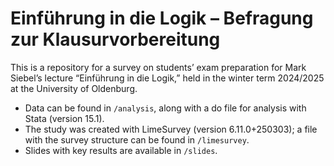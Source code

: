 # Einführung in die Logik – Befragung zur Klausurvorbereitung

This is a repository for a survey on students’ exam preparation for Mark Siebel’s lecture “Einführung in die Logik,” held in the winter term 2024/2025 at the University of Oldenburg.

- Data can be found in `/analysis`, along with a do file for analysis with Stata (version 15.1).
- The study was created with LimeSurvey (version 6.11.0+250303); a file with the survey structure can be found in `/limesurvey`.
- Slides with key results are available in `/slides`.
